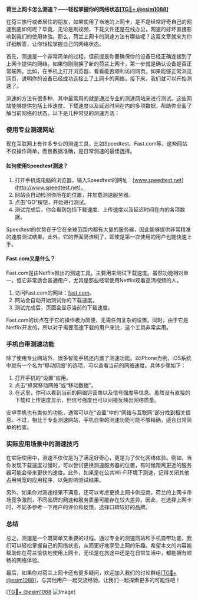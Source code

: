 **荷兰上网卡怎么测速？——轻松掌握你的网络状态[[TG💪+ @esim1088](https://t.me/s/esim1088)]**

在荷兰旅行或者居住的朋友，如果使用了当地的上网卡，是不是经常好奇自己的网速到底如何呢？毕竟，无论是刷视频、下载文件还是在线办公，网速的好坏直接影响到我们的使用体验。那么，荷兰上网卡的测速方法有哪些呢？这篇文章就来为你详细解答，让你轻松掌握自己的网络状态。

首先，测速是一个非常简单的过程，但前提是你要确保你的设备已经正确连接到了上网卡提供的网络。如果你刚刚换了新的荷兰上网卡，第一步就是确认设备是否正常联网。比如，在手机上打开浏览器，看看能否顺利访问网页。如果能够正常浏览网页，说明你的设备已经成功连接上了上网卡的网络。接下来，我们就可以开始测速了。

测速的方法有很多种，其中最常用的就是通过专业的测速网站来进行测试。这些网站能够提供包括上传速度、下载速度以及延迟时间在内的多项数据，帮助你全面了解当前网络的状态。以下是几种常见的测速方法：

### 使用专业测速网站

现在互联网上有许多专业的测速工具，比如Speedtest、Fast.com等。这些网站不仅操作简单，而且数据准确，是日常测速的最佳选择。

#### 如何使用Speedtest测速？

1. 打开手机或电脑的浏览器，输入Speedtest的网址：[www.speedtest.net](http://www.speedtest.net)。
2. 网站会自动检测你所在的位置，并加载测速服务器。
3. 点击“GO”按钮，开始进行测试。
4. 测试完成后，你会看到包括下载速度、上传速度以及延迟时间在内的各项数据。

Speedtest的优势在于它在全球范围内都有大量的服务器，因此能够提供非常精准的速度测试结果。此外，它的界面简洁明了，即使是第一次使用的用户也能快速上手。

#### Fast.com又是什么？

Fast.com是由Netflix推出的测速工具，主要用来测试下载速度。虽然功能相对单一，但它非常适合普通用户，尤其是那些经常使用Netflix观看高清视频的人。

1. 访问Fast.com的网址：[fast.com](http://fast.com)。
2. 网站会自动开始测试你的下载速度。
3. 测试完成后，页面会显示当前的下载速度。

Fast.com的优点在于它的操作极为简便，无需任何复杂的设置。同时，由于它是Netflix开发的，所以对于需要高速下载的用户来说，这个工具非常实用。

### 手机自带测速功能

除了使用专业网站外，很多智能手机还内置了测速功能。以iPhone为例，iOS系统中就有一个名为“移动网络”的选项，可以查看当前的网络速度。具体步骤如下：

1. 打开手机的“设置”应用。
2. 点击“蜂窝移动网络”或“移动数据”。
3. 在这里，你可以看到当前的网络运营商以及信号强度等信息。虽然没有直接的下载和上传速度显示，但信号强度也可以间接反映出网络质量。

安卓手机也有类似的功能，通常可以在“设置”中的“网络与互联网”部分找到相关信息。不过，相比于专业测速网站，手机自带的测速功能可能不够精确，适合日常简单的检查。

### 实际应用场景中的测速技巧

在实际使用中，测速不仅仅是为了满足好奇心，更是为了优化网络体验。例如，当你发现下载速度过慢时，可以尝试更换测速服务器的位置，有时候距离更近的服务器可能会带来更快的速度。此外，如果是在公共Wi-Fi环境下测速，记得关闭其他占用带宽的应用程序，以免影响测试结果。

另外，如果你对测速结果不满意，还可以考虑更换上网卡供应商。荷兰的上网卡市场竞争激烈，不同品牌的网速和服务质量可能存在较大差异。因此，在选择上网卡时，不妨多参考一下用户的评价和反馈，选择口碑较好的品牌。

### 总结

总之，测速是一个既简单又重要的过程。通过专业的测速网站和手机自带功能，我们可以轻松掌握自己的网络状态，从而更好地享受上网的乐趣。希望本文的内容能帮助你在荷兰愉快地使用上网卡，无论是在旅途中还是在日常生活中，都能拥有顺畅的网络体验。

最后，如果你对荷兰上网卡还有更多疑问，欢迎加入我们的讨论群组[[TG💪+ @esim1088](https://t.me/s/esim1088)]，与其他用户一起交流经验。让我们一起探索更多的可能性吧！

[[TG💪+ @esim1088](https://t.me/s/esim1088) ![Image](https://i.postimg.cc/4NQfJmqS/Snipaste-2025-05-13-00-14-12.png)]
